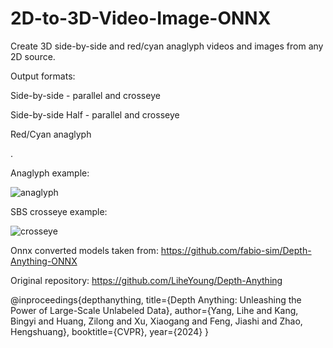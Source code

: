 # 2D-to-3D-Video-Image-ONNX
Create 3D  side-by-side and red/cyan anaglyph videos and images from any 2D source.

Output formats:

Side-by-side - parallel and crosseye

Side-by-side Half - parallel and crosseye

Red/Cyan anaglyph

.

Anaglyph example:

![anaglyph](https://github.com/instant-high/2D-to-3D-Video-Image-ONNX/assets/77229558/143a6822-7343-4e5a-881d-82276bdb89c8)

SBS crosseye example:

![crosseye](https://github.com/instant-high/2D-to-3D-Video-Image-ONNX/assets/77229558/44dfcb92-117e-454d-930a-23bc2dba5697)

Onnx converted models taken from: https://github.com/fabio-sim/Depth-Anything-ONNX

Original repository: https://github.com/LiheYoung/Depth-Anything

@inproceedings{depthanything,
      title={Depth Anything: Unleashing the Power of Large-Scale Unlabeled Data}, 
      author={Yang, Lihe and Kang, Bingyi and Huang, Zilong and Xu, Xiaogang and Feng, Jiashi and Zhao, Hengshuang},
      booktitle={CVPR},
      year={2024}
}



